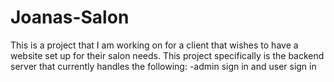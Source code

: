 # Joanas-Salon
This is a project that I am working on for a client that wishes to have a website set up for their salon needs. This  project specifically is the backend server that currently handles the following: -admin sign in and user sign in
